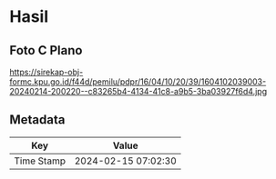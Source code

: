 # Hasil

## Foto C Plano

https://sirekap-obj-formc.kpu.go.id/f44d/pemilu/pdpr/16/04/10/20/39/1604102039003-20240214-200220--c83265b4-4134-41c8-a9b5-3ba03927f6d4.jpg


## Metadata

| Key        | Value               |
| ---------- | ------------------- |
| Time Stamp | 2024-02-15 07:02:30 |



